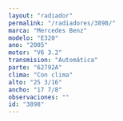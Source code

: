 ```yaml
---
layout: "radiador"
permalink: "/radiadores/3898/"
marca: "Mercedes Benz"
modelo: "E320"
ano: "2005"
motor: "V6 3.2"
transmision: "Automática"
parte: "62792A"
clima: "Con clima"
alto: "25 3/16"
ancho: "17 7/8"
observaciones: ""
id: "3898"
---
```


